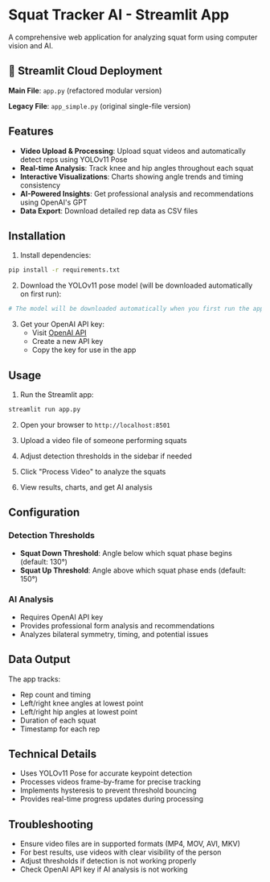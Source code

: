 # Squat Tracker AI - Streamlit App

A comprehensive web application for analyzing squat form using computer vision and AI.

## 🚀 Streamlit Cloud Deployment

**Main File**: `app.py` (refactored modular version)

**Legacy File**: `app_simple.py` (original single-file version)

## Features

- **Video Upload & Processing**: Upload squat videos and automatically detect reps using YOLOv11 Pose
- **Real-time Analysis**: Track knee and hip angles throughout each squat
- **Interactive Visualizations**: Charts showing angle trends and timing consistency
- **AI-Powered Insights**: Get professional analysis and recommendations using OpenAI's GPT
- **Data Export**: Download detailed rep data as CSV files

## Installation

1. Install dependencies:
```bash
pip install -r requirements.txt
```

2. Download the YOLOv11 pose model (will be downloaded automatically on first run):
```bash
# The model will be downloaded automatically when you first run the app
```

3. Get your OpenAI API key:
   - Visit [OpenAI API](https://platform.openai.com/api-keys)
   - Create a new API key
   - Copy the key for use in the app

## Usage

1. Run the Streamlit app:
```bash
streamlit run app.py
```

2. Open your browser to `http://localhost:8501`

3. Upload a video file of someone performing squats

4. Adjust detection thresholds in the sidebar if needed

5. Click "Process Video" to analyze the squats

6. View results, charts, and get AI analysis

## Configuration

### Detection Thresholds
- **Squat Down Threshold**: Angle below which squat phase begins (default: 130°)
- **Squat Up Threshold**: Angle above which squat phase ends (default: 150°)

### AI Analysis
- Requires OpenAI API key
- Provides professional form analysis and recommendations
- Analyzes bilateral symmetry, timing, and potential issues

## Data Output

The app tracks:
- Rep count and timing
- Left/right knee angles at lowest point
- Left/right hip angles at lowest point
- Duration of each squat
- Timestamp for each rep

## Technical Details

- Uses YOLOv11 Pose for accurate keypoint detection
- Processes videos frame-by-frame for precise tracking
- Implements hysteresis to prevent threshold bouncing
- Provides real-time progress updates during processing

## Troubleshooting

- Ensure video files are in supported formats (MP4, MOV, AVI, MKV)
- For best results, use videos with clear visibility of the person
- Adjust thresholds if detection is not working properly
- Check OpenAI API key if AI analysis is not working
